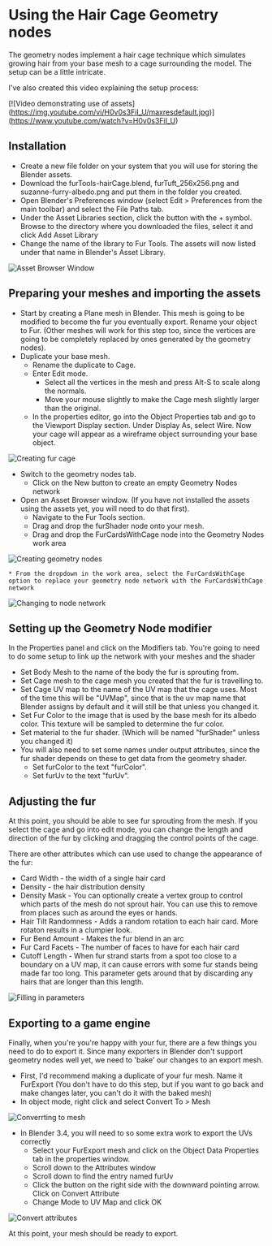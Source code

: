 # Using the Hair Cage Geometry nodes

The geometry nodes implement a hair cage technique which simulates growing hair from your base mesh to a cage surrounding the model.  The setup can be a little intricate.

I've also created this video explaining the setup process:

[![Video demonstrating use of assets]
(https://img.youtube.com/vi/H0v0s3FiI_U/maxresdefault.jpg)]
(https://www.youtube.com/watch?v=H0v0s3FiI_U)

## Installation

* Create a new file folder on your system that you will use for storing the Blender assets.
* Download the furTools-hairCage.blend, furTuft_256x256.png and suzanne-furry-albedo.png and put them in the folder you created.
* Open Blender's Preferences window (select Edit > Preferences from the main toolbar) and select the File Paths tab.
* Under the Asset Libraries section, click the button with the + symbol.  Browse to the directory where you downloaded the files, select it and click Add Asset Library
* Change the name of the library to Fur Tools.  The assets will now listed under that name in Blender's Asset Library.

![Asset Browser Window](assetBrowserWindow.png)

## Preparing your meshes and importing the assets

* Start by creating a Plane mesh in Blender.  This mesh is going to be modified to become the fur you eventually export.  Rename your object to Fur.  (Other meshes will work for this step too, since the vertices are going to be completely replaced by ones generated by the geometry nodes).
* Duplicate your base mesh.  
    * Rename the duplicate to Cage.  
    * Enter Edit mode.
        * Select all the vertices in the mesh and press Alt-S to scale along the normals.  
        * Move your mouse slightly to make the Cage mesh slightly larger than the original.
    * In the properties editor, go into the Object Properties tab and go to the Viewport Display section.  Under Display As, select Wire.  Now your cage will appear as a wireframe object surrounding your base object.

![Creating fur cage](creatingFurCage.png)
    
* Switch to the geometry nodes tab.
    * Click on the New button to create an empty Geometry Nodes network
* Open an Asset Browser window.  (If you have not installed the assets using the assets yet, you will need to do that first).  
    * Navigate to the Fur Tools section.  
    * Drag and drop the furShader node onto your mesh.
    * Drag and drop the FurCardsWithCage node into the Geometry Nodes work area

![Creating geometry nodes](creatingGeomNodes.png)

    * From the dropdown in the work area, select the FurCardsWithCage option to replace your geometry node network with the FurCardsWithCage network

![Changing to node network](changingToNodeNetwork.png)
    
## Setting up the Geometry Node modifier
    
In the Properties panel and click on the Modifiers tab.  You're going to need to do some setup to link up the network with your meshes and the shader

* Set Body Mesh to the name of the body the fur is sprouting from.
* Set Cage mesh to the cage mesh you created that the fur is travelling to.
* Set Cage UV map to the name of the UV map that the cage uses.  Most of the time this will be "UVMap", since that is the uv map name that Blender assigns by default and it will still be that unless you changed it.
* Set Fur Color to the image that is used by the base mesh for its albedo color.  This texture will be sampled to determine the fur color.
* Set material to the fur shader.  (Which will be named "furShader" unless you changed it)
* You will also need to set some names under output attributes, since the fur shader depends on these to get data from the geometry shader.
    * Set furColor to the text "furColor".
    * Set furUv to the text "furUv".

## Adjusting the fur

At this point, you should be able to see fur sprouting from the mesh.  If you select the cage and go into edit mode, you can change the length and direction of the fur by clicking and dragging the control points of the cage.

There are other attributes which can use used to change the appearance of the fur:
* Card Width - the width of a single hair card
* Density - the hair distribution density
* Density Mask - You can optionally create a vertex group to control which parts of the mesh do not sprout hair.  You can use this to remove from places such as around the eyes or hands.
* Hair Tilt Randomness - Adds a random rotation to each hair card.  More rotaton results in a clumpier look.
* Fur Bend Amount - Makes the fur blend in an arc
* Fur Card Facets - The number of faces to have for each hair card
* Cutoff Length - When fur strand starts from a spot too close to a boundary on a UV map, it can cause errors with some fur stands being made far too long.  This parameter gets around that by discarding any hairs that are longer than this length.

![Filling in parameters](fillingInParameters.png)


## Exporting to a game engine

Finally, when you're you're happy with your fur, there are a few things you need to do to export it.  Since many exporters in Blender don't support geometry nodes well yet, we need to 'bake' our changes to an export mesh.
* First, I'd recommend making a duplicate of your fur mesh.  Name it FurExport (You don't have to do this step, but if you want to go back and make changes later, you can't do it with the baked mesh)
* In object mode, right click and select Convert To > Mesh

![Converrting to mesh](convertingToMesh.png)

* In Blender 3.4, you will need to so some extra work to export the UVs correctly
    * Select your FurExport mesh and click on the Object Data Properties tab in the properties window.
    * Scroll down to the Attributes window
    * Scroll down to find the entry named furUv
    * Click the button on the right side with the downward pointing arrow.  Click on Convert Attribute
    * Change Mode to UV Map and click OK

![Convert attributes](convertAttributeMenu.png)

At this point, your mesh should be ready to export.
